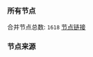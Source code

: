 ### 所有节点
合并节点总数: `1618`
[节点链接](https://raw.githubusercontent.com/rzhy1/11/master/sub/sub_merge_base64.txt)

### 节点来源